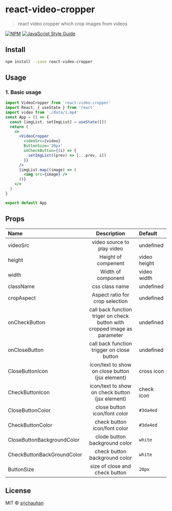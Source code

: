 # react-video-cropper

> react video cropper which crop images from videos

[![NPM](https://img.shields.io/npm/v/react-video-cropper.svg)](https://www.npmjs.com/package/react-video-cropper) [![JavaScript Style Guide](https://img.shields.io/badge/code_style-standard-brightgreen.svg)](https://standardjs.com)

## Install

```bash
npm install --save react-video-cropper
```

## Usage

### 1. Basic usage

```jsx
import VideoCropper from 'react-video-cropper'
import React, { useState } from 'react'
import video from './data/1.mp4'
const App = () => {
  const [imgList, setImgList] = useState([])
  return (
    <>
      <VideoCropper
        videoSrc={video}
        ButtonSize='20px'
        onCheckButton={(i) => {
          setImgList((prev) => [...prev, i])
        }}
      />
      {imgList.map((image) => (
        <img src={image} />
      ))}
    </>
  )
}

export default App
```

## Props

| Name                       |                                Description                                | Default      |
| :------------------------- | :-----------------------------------------------------------------------: | :----------- |
| videoSrc                   |                        video source to play video                         | undefined    |
| height                     |                            Height of compenent                            | video height |
| width                      |                            Width of component                             | video width  |
| className                  |                              css class name                               | undefined    |
| cropAspect                 |                      Aspect ratio for crop selection                      | undefined    |
| onCheckButton              | call back function triger on check button with cropped image as parameter | undefined    |
| onCloseButton              |                call back function trigger on close button                 | undefined    |
| CloseButtonIcon            |              icon/text to show on close button (jsx element)              | cross icon   |
| CheckButtonIcon            |              icon/text to show on check button (jsx element)              | check icon   |
| CloseButtonColor           |                       close button icon/font color                        | `#3da4ed`    |
| CheckButtonColor           |                       check button icon/font color                        | `#3da4ed`    |
| CloseButtonBackgroundColor |                       clode button background color                       | `white`      |
| CheckButtonBackGroundColor |                       check button background color                       | `white`      |
| ButtonSize                 |                      size of close and check button                       | `20px`       |

## License

MIT © [srjchauhan](https://github.com/srjchauhan)
